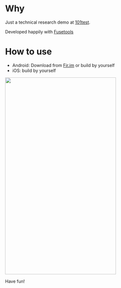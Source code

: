 # Why
Just a technical research demo at [101test](http://101test.com).

Developed happily with [Fusetools](https://www.fusetools.com)

# How to use
* Android: Download from [Fir.im](http://fir.im/wifly) or build by yourself
* iOS: build by yourself

<img src="http://7xpcvs.com1.z0.glb.clouddn.com/wifly.JPG" width="360" height="640" />

Have fun!